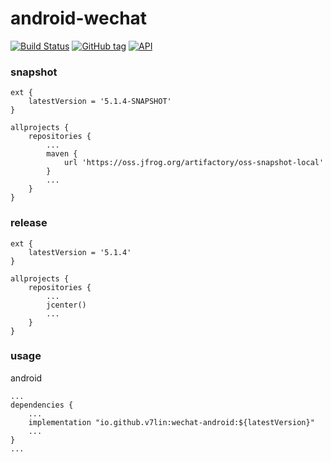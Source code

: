 # android-wechat

[![Build Status](https://cloud.drone.io/api/badges/v7lin/android-wechat/status.svg)](https://cloud.drone.io/v7lin/android-wechat)
[![GitHub tag](https://img.shields.io/github/tag/v7lin/android-wechat.svg)](https://github.com/v7lin/android-wechat/releases)
[![API](https://img.shields.io/badge/API-14%2B-brightgreen.svg?style=flat)](https://android-arsenal.com/api?level=14)

### snapshot

````
ext {
    latestVersion = '5.1.4-SNAPSHOT'
}

allprojects {
    repositories {
        ...
        maven {
            url 'https://oss.jfrog.org/artifactory/oss-snapshot-local'
        }
        ...
    }
}
````

### release

````
ext {
    latestVersion = '5.1.4'
}

allprojects {
    repositories {
        ...
        jcenter()
        ...
    }
}
````

### usage

android
````
...
dependencies {
    ...
    implementation "io.github.v7lin:wechat-android:${latestVersion}"
    ...
}
...
````
